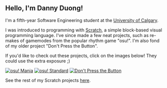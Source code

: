 ## Hello, I'm Danny Duong!

I'm a fifth-year Software Engineering student at the [University of Calgary](https://www.ucalgary.ca/).

I was introduced to programming with [Scratch](https://scratch.mit.edu/), a simple block-based visual programming language. I've since made a few neat projects, such as re-makes of gamemodes from the popular rhythm game "osu!". I'm also fond of my older project "Don't Press the Button".

If you'd like to check out these projects, click on the images below! They could use the extra exposure ;)

[![osu! Mania](https://cdn2.scratch.mit.edu/get_image/project/320375459_144x108.png)](https://scratch.mit.edu/projects/320375459/)
[![osu! Standard](https://cdn2.scratch.mit.edu/get_image/project/379169248_144x108.png)](https://scratch.mit.edu/projects/379169248/)
[![Don't Press the Button](https://cdn2.scratch.mit.edu/get_image/project/66996900_144x108.png)](https://scratch.mit.edu/projects/66996900/)

See the rest of my Scratch projects [here](https://scratch.mit.edu/users/timhortonsyo/projects/).
